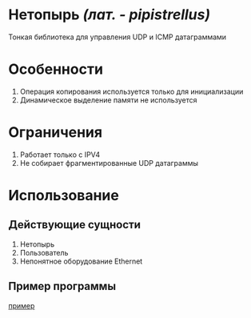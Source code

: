 # Нетопырь *(лат. - pipistrellus)*

Тонкая библиотека для управления UDP и ICMP датаграммами

# Особенности

1. Операция копирования используется только для инициализации
2. Динамическое выделение памяти не используется

# Ограничения

1. Работает только с IPV4
2. Не собирает фрагментированные UDP датаграммы

# Использование

## Действующие сущности

1. Нетопырь
2. Пользователь
3. Непонятное оборудование Ethernet

## Пример программы

[пример](https://github.com/xrombik/Pipistrellus/blob/main/main.c)
